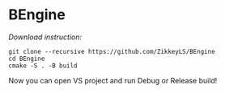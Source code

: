 # BEngine
 
*Download instruction:*

```
git clone --recursive https://github.com/ZikkeyLS/BEngine
cd BEngine
cmake -S . -B build
```

Now you can open VS project and run Debug or Release build!